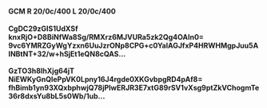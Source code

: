 #### GCM R 20/0c/400 L 20/0c/400
**CgDC29zGIS1UdXSf**<br/>**knxRjO+D8BiNfWa8Sg/RMXrz6MJVURa5zk2Qg4OAIn0=**<br/>**9vc6YMRZGyWgYzxn6UuJzrONp8CPG+c0YalAGJfxP4HRWHMgpJuu5AINBtNT+32/w+hSjEt1eQN8cQAS...**<br/><br/>
**GzTO3h8IhXjg64jT**<br/>**NiEWKyGnQIePpVK0Lpny16J4rgde0XKGvbpgRD4pAf8=**<br/>**fhBimb1yn93XQxbphwjQ78jPlwERJR3E7xtG89rSV1vXsg9ptZkVChogmTe36r8dxsYu8bL5s0Wb/1ub...**